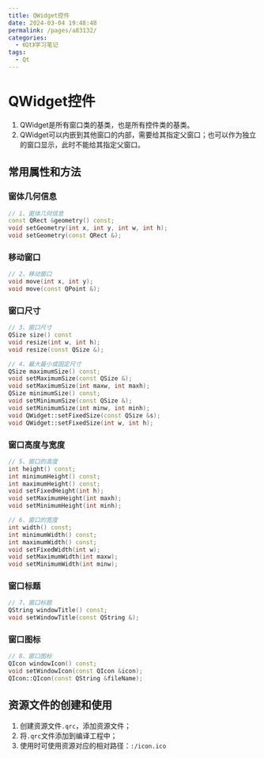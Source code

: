 ```yaml
---
title: QWidget控件
date: 2024-03-04 19:48:48
permalink: /pages/a83132/
categories:
  - 《Qt》学习笔记
tags:
  - Qt
---
```

# QWidget控件

1. QWidget是所有窗口类的基类，也是所有控件类的基类。
2. QWidget可以内嵌到其他窗口的内部，需要给其指定父窗口；也可以作为独立的窗口显示，此时不能给其指定父窗口。

## 常用属性和方法

### 窗体几何信息
```cpp
// 1、窗体几何信息
const QRect &geometry() const;
void setGeometry(int x, int y, int w, int h);
void setGeometry(const QRect &);
```

### 移动窗口
```cpp
// 2、移动窗口
void move(int x, int y);
void move(const QPoint &);
```

### 窗口尺寸
```cpp
// 3、窗口尺寸
QSize size() const
void resize(int w, int h);
void resize(const QSize &);

// 4、最大最小或固定尺寸
QSize maximumSize() const;
void setMaximumSize(const QSize &);
void setMaximumSize(int maxw, int maxh);
QSize minimumSize() const;
void setMinimumSize(const QSize &);
void setMinimumSize(int minw, int minh);
void QWidget::setFixedSize(const QSize &s);
void QWidget::setFixedSize(int w, int h);
```

### 窗口高度与宽度
```cpp
// 5、窗口的高度
int height() const;
int minimumHeight() const;
int maximumHeight() const;
void setFixedHeight(int h);
void setMaximumHeight(int maxh);
void setMinimumHeight(int minh);

// 6、窗口的宽度
int width() const;
int minimumWidth() const;
int maximumWidth() const;
void setFixedWidth(int w);
void setMaximumWidth(int maxw);
void setMinimumWidth(int minw);
```

### 窗口标题
```cpp
// 7、窗口标题
QString windowTitle() const;
void setWindowTitle(const QString &);
```

### 窗口图标
```cpp
// 8、窗口图标
QIcon windowIcon() const;
void setWindowIcon(const QIcon &icon);
QIcon::QIcon(const QString &fileName);
```

## 资源文件的创建和使用
1. 创建资源文件`.qrc`，添加资源文件；
2. 将`.qrc`文件添加到编译工程中；
3. 使用时可使用资源对应的相对路径：`:/icon.ico`